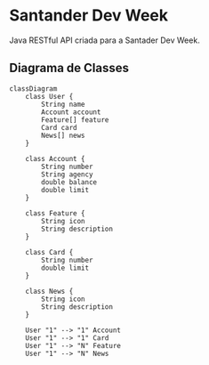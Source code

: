 # Santander Dev Week
Java RESTful API criada para a Santader Dev Week.

## Diagrama de Classes
````mermaid
classDiagram
    class User {
        String name
        Account account
        Feature[] feature
        Card card
        News[] news
    }

    class Account {
        String number
        String agency
        double balance
        double limit
    }

    class Feature {
        String icon
        String description
    }

    class Card {
        String number
        double limit
    }

    class News {
        String icon
        String description
    }

    User "1" --> "1" Account
    User "1" --> "1" Card
    User "1" --> "N" Feature
    User "1" --> "N" News
